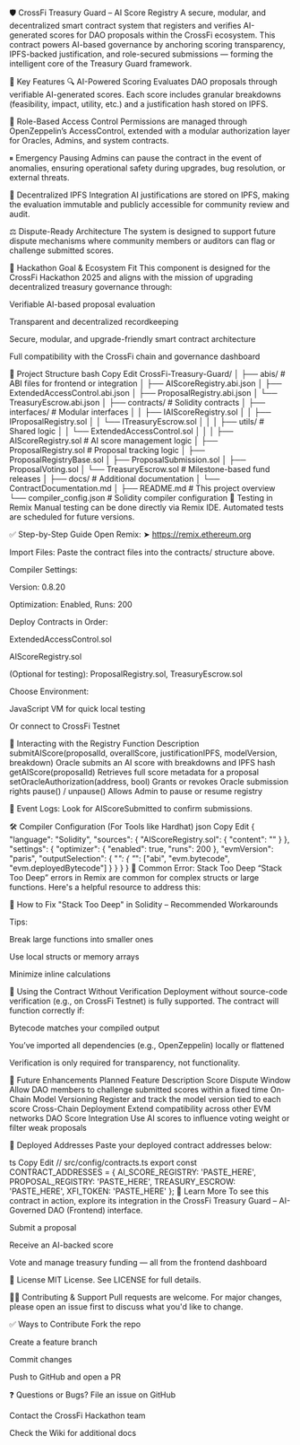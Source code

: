 🛡️ CrossFi Treasury Guard – AI Score Registry
A secure, modular, and decentralized smart contract system that registers and verifies AI-generated scores for DAO proposals within the CrossFi ecosystem. This contract powers AI-based governance by anchoring scoring transparency, IPFS-backed justification, and role-secured submissions — forming the intelligent core of the Treasury Guard framework.

🚀 Key Features
🔍 AI-Powered Scoring
Evaluates DAO proposals through verifiable AI-generated scores. Each score includes granular breakdowns (feasibility, impact, utility, etc.) and a justification hash stored on IPFS.

🔐 Role-Based Access Control
Permissions are managed through OpenZeppelin’s AccessControl, extended with a modular authorization layer for Oracles, Admins, and system contracts.

⏸ Emergency Pausing
Admins can pause the contract in the event of anomalies, ensuring operational safety during upgrades, bug resolution, or external threats.

📁 Decentralized IPFS Integration
AI justifications are stored on IPFS, making the evaluation immutable and publicly accessible for community review and audit.

⚖️ Dispute-Ready Architecture
The system is designed to support future dispute mechanisms where community members or auditors can flag or challenge submitted scores.

🎯 Hackathon Goal & Ecosystem Fit
This component is designed for the CrossFi Hackathon 2025 and aligns with the mission of upgrading decentralized treasury governance through:

Verifiable AI-based proposal evaluation

Transparent and decentralized recordkeeping

Secure, modular, and upgrade-friendly smart contract architecture

Full compatibility with the CrossFi chain and governance dashboard

📁 Project Structure
bash
Copy
Edit
CrossFi-Treasury-Guard/
│
├── abis/                         # ABI files for frontend or integration
│   ├── AIScoreRegistry.abi.json
│   ├── ExtendedAccessControl.abi.json
│   ├── ProposalRegistry.abi.json
│   └── TreasuryEscrow.abi.json
│
├── contracts/                    # Solidity contracts
│   ├── interfaces/              # Modular interfaces
│   │   ├── IAIScoreRegistry.sol
│   │   ├── IProposalRegistry.sol
│   │   └── ITreasuryEscrow.sol
│   │
│   ├── utils/                   # Shared logic
│   │   └── ExtendedAccessControl.sol
│   │
│   ├── AIScoreRegistry.sol      # AI score management logic
│   ├── ProposalRegistry.sol     # Proposal tracking logic
│   ├── ProposalRegistryBase.sol
│   ├── ProposalSubmission.sol
│   ├── ProposalVoting.sol
│   └── TreasuryEscrow.sol       # Milestone-based fund releases
│
├── docs/                         # Additional documentation
│   └── ContractDocumentation.md
│
├── README.md                     # This project overview
└── compiler_config.json          # Solidity compiler configuration
🧪 Testing in Remix
Manual testing can be done directly via Remix IDE. Automated tests are scheduled for future versions.

✅ Step-by-Step Guide
Open Remix:
➤ https://remix.ethereum.org

Import Files:
Paste the contract files into the contracts/ structure above.

Compiler Settings:

Version: 0.8.20

Optimization: Enabled, Runs: 200

Deploy Contracts in Order:

ExtendedAccessControl.sol

AIScoreRegistry.sol

(Optional for testing): ProposalRegistry.sol, TreasuryEscrow.sol

Choose Environment:

JavaScript VM for quick local testing

Or connect to CrossFi Testnet

🧰 Interacting with the Registry
Function	Description
submitAIScore(proposalId, overallScore, justificationIPFS, modelVersion, breakdown)	Oracle submits an AI score with breakdowns and IPFS hash
getAIScore(proposalId)	Retrieves full score metadata for a proposal
setOracleAuthorization(address, bool)	Grants or revokes Oracle submission rights
pause() / unpause()	Allows Admin to pause or resume registry

📌 Event Logs: Look for AIScoreSubmitted to confirm submissions.

🛠 Compiler Configuration (For Tools like Hardhat)
json
Copy
Edit
{
  "language": "Solidity",
  "sources": {
    "AIScoreRegistry.sol": {
      "content": "<paste-contract-code>"
    }
  },
  "settings": {
    "optimizer": {
      "enabled": true,
      "runs": 200
    },
    "evmVersion": "paris",
    "outputSelection": {
      "*": {
        "*": ["abi", "evm.bytecode", "evm.deployedBytecode"]
      }
    }
  }
}
🧨 Common Error: Stack Too Deep
“Stack Too Deep” errors in Remix are common for complex structs or large functions. Here's a helpful resource to address this:

🔗 How to Fix "Stack Too Deep" in Solidity – Recommended Workarounds

Tips:

Break large functions into smaller ones

Use local structs or memory arrays

Minimize inline calculations

📌 Using the Contract Without Verification
Deployment without source-code verification (e.g., on CrossFi Testnet) is fully supported. The contract will function correctly if:

Bytecode matches your compiled output

You’ve imported all dependencies (e.g., OpenZeppelin) locally or flattened

Verification is only required for transparency, not functionality.

🔮 Future Enhancements
Planned Feature	Description
Score Dispute Window	Allow DAO members to challenge submitted scores within a fixed time
On-Chain Model Versioning	Register and track the model version tied to each score
Cross-Chain Deployment	Extend compatibility across other EVM networks
DAO Score Integration	Use AI scores to influence voting weight or filter weak proposals

🔗 Deployed Addresses
Paste your deployed contract addresses below:

ts
Copy
Edit
// src/config/contracts.ts
export const CONTRACT_ADDRESSES = {
  AI_SCORE_REGISTRY: 'PASTE_HERE',
  PROPOSAL_REGISTRY: 'PASTE_HERE',
  TREASURY_ESCROW: 'PASTE_HERE',
  XFI_TOKEN: 'PASTE_HERE'
};
📖 Learn More
To see this contract in action, explore its integration in the CrossFi Treasury Guard – AI-Governed DAO (Frontend) interface.

Submit a proposal

Receive an AI-backed score

Vote and manage treasury funding — all from the frontend dashboard

📝 License
MIT License. See LICENSE for full details.

🧑‍💻 Contributing & Support
Pull requests are welcome. For major changes, please open an issue first to discuss what you'd like to change.

✅ Ways to Contribute
Fork the repo

Create a feature branch

Commit changes

Push to GitHub and open a PR

❓ Questions or Bugs?
File an issue on GitHub

Contact the CrossFi Hackathon team

Check the Wiki for additional docs



